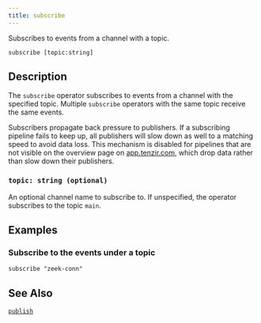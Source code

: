```yaml
---
title: subscribe
---
```


Subscribes to events from a channel with a topic.

```tql
subscribe [topic:string]
```

## Description

The `subscribe` operator subscribes to events from a channel with the specified
topic. Multiple `subscribe` operators with the same topic receive the same
events.

Subscribers propagate back pressure to publishers. If a subscribing pipeline
fails to keep up, all publishers will slow down as well to a matching speed to
avoid data loss. This mechanism is disabled for pipelines that are not visible
on the overview page on [app.tenzir.com](https://app.tenzir.com), which drop
data rather than slow down their publishers.

### `topic: string (optional)`

An optional channel name to subscribe to. If unspecified, the operator
subscribes to the topic `main`.

## Examples

### Subscribe to the events under a topic

```tql
subscribe "zeek-conn"
```

## See Also

[`publish`](publish)
